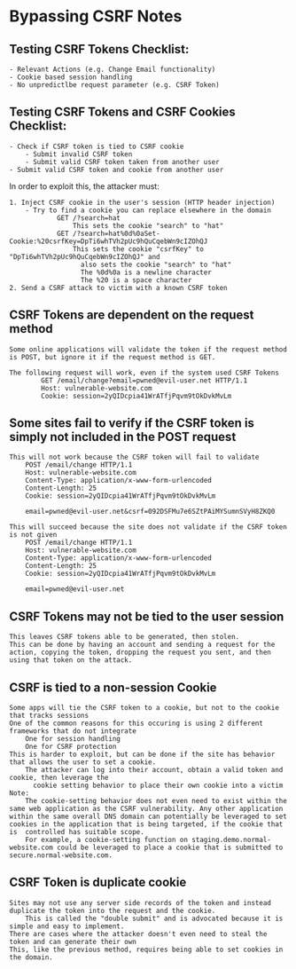 # Bypassing CSRF Notes
## Testing CSRF Tokens Checklist:
    - Relevant Actions (e.g. Change Email functionality)
    - Cookie based session handling
    - No unpredictlbe request parameter (e.g. CSRF Token)

## Testing CSRF Tokens and CSRF Cookies Checklist:
    - Check if CSRF token is tied to CSRF cookie
        - Submit invalid CSRF token
        - Submit valid CSRF token taken from another user
    - Submit valid CSRF token and cookie from another user
In order to exploit this, the attacker must:

    1. Inject CSRF cookie in the user's session (HTTP header injection)
        - Try to find a cookie you can replace elsewhere in the domain
                GET /?search=hat
                    This sets the cookie "search" to "hat"
                GET /?search=hat%0d%0aSet-Cookie:%20csrfKey=DpTi6whTVh2pUc9hQuCqebWn9cIZOhQJ
                    This sets the cookie "csrfKey" to "DpTi6whTVh2pUc9hQuCqebWn9cIZOhQJ" and 
                      also sets the cookie "search" to "hat"
                      The %0d%0a is a newline character
                      The %20 is a space character
    2. Send a CSRF attack to victim with a known CSRF token 


## CSRF Tokens are dependent on the request method
    Some online applications will validate the token if the request method is POST, but ignore it if the request method is GET.

    The following request will work, even if the system used CSRF Tokens
            GET /email/change?email=pwned@evil-user.net HTTP/1.1
            Host: vulnerable-website.com
            Cookie: session=2yQIDcpia41WrATfjPqvm9tOkDvkMvLm


## Some sites fail to verify if the CSRF token is simply not included in the POST request

    This will not work because the CSRF token will fail to validate
        POST /email/change HTTP/1.1
        Host: vulnerable-website.com
        Content-Type: application/x-www-form-urlencoded
        Content-Length: 25
        Cookie: session=2yQIDcpia41WrATfjPqvm9tOkDvkMvLm

        email=pwned@evil-user.net&csrf=092DSFMu7e6SZtPAiMYSumnSVyH8ZKQ0

    This will succeed because the site does not validate if the CSRF token is not given
        POST /email/change HTTP/1.1
        Host: vulnerable-website.com
        Content-Type: application/x-www-form-urlencoded
        Content-Length: 25
        Cookie: session=2yQIDcpia41WrATfjPqvm9tOkDvkMvLm

        email=pwned@evil-user.net

## CSRF Tokens may not be tied to the user session
    This leaves CSRF tokens able to be generated, then stolen.
    This can be done by having an account and sending a request for the action, copying the token, dropping the request you sent, and then using that token on the attack.

## CSRF is tied to a non-session Cookie
    Some apps will tie the CSRF token to a cookie, but not to the cookie that tracks sessions
    One of the common reasons for this occuring is using 2 different frameworks that do not integrate
        One for session handling
        One for CSRF protection
    This is harder to exploit, but can be done if the site has behavior that allows the user to set a cookie.
        The attacker can log into their account, obtain a valid token and cookie, then leverage the
          cookie setting behavior to place their own cookie into a victim
    Note:
        The cookie-setting behavior does not even need to exist within the same web application as the CSRF vulnerability. Any other application within the same overall DNS domain can potentially be leveraged to set cookies in the application that is being targeted, if the cookie that is  controlled has suitable scope. 
        For example, a cookie-setting function on staging.demo.normal-website.com could be leveraged to place a cookie that is submitted to secure.normal-website.com.

## CSRF Token is duplicate cookie
    Sites may not use any server side records of the token and instead duplicate the token into the request and the cookie.
        This is called the "double submit" and is advocated because it is simple and easy to implement.
    There are cases where the attacker doesn't even need to steal the token and can generate their own
    This, like the previous method, requires being able to set cookies in the domain.
